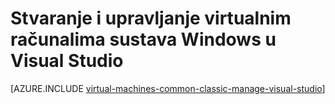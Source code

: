 <properties
   pageTitle="Stvaranje i upravljanje Windows VMs u Visual Studio | Microsoft Azure"
   description="Saznajte kako pomoću programa Visual Studio stvaranje i upravljanje Azure VMs sa sustavom Windows"
   services="visual-studio-online,virtual-machines-windows"
   documentationCenter="na"
   authors="TomArcher"
   manager="timlt"
   editor="" />
<tags
   ms.service="virtual-machines-windows"
   ms.devlang="multiple"
   ms.topic="article"
   ms.tgt_pltfrm="vm-windows"
   ms.workload="na"
   ms.date="08/15/2016"
   ms.author="tarcher" />

# <a name="create-and-manage-windows-virtual-machines-in-visual-studio"></a>Stvaranje i upravljanje virtualnim računalima sustava Windows u Visual Studio



[AZURE.INCLUDE [virtual-machines-common-classic-manage-visual-studio](../../includes/virtual-machines-common-classic-manage-visual-studio.md)]
